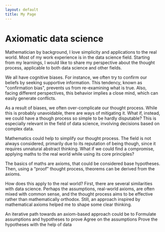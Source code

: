 ```yaml
---
layout: default
title: My Page
---
```


# Axiomatic data science

Mathematician by background, I love simplicity and applications to the real world. Most of my work experience is in the data science field. Starting from my learnings, I would like to share my perspective about the thought process, applicable to both data science and other fields.

We all have cognitive biases. For instance, we often try to confirm our beliefs by seeking supportive information. This tendency, known as "confirmation bias", prevents us from re-examining what is true. Also, facing different perspectives, this behavior implies a close mind, which can easily generate conflicts.

As a result of biases, we often over-complicate our thought process. While this is probably unavoidable, there are ways of mitigating it. What if, instead, we could have a though process so simple to be hardly disputable? This is especially relevant in the field of data science, involving decisions based on complex data.

Mathematics could help to simplify our thought process. The field is not always considered, primarily due to its reputation of being though, since it requires unnatural abstract thinking. What if we could find a compromise, applying maths to the real world while using its core principles?

The basics of maths are axioms, that could be considered base hypotheses. Then, using a “proof” thought process, theorems can be derived from the axioms.

How does this apply to the real world? First, there are several similarities with data science. Perhaps the assumptions, real-world axioms, are often mixed with common sense, and the thought process aims to be effective rather than mathematically orthodox. Still, an approach inspired by mathematical axioms helped me to shape some clear thinking.

An iterative path towards an axiom-based approach could be to
Formulate assumptions and hypotheses to prove
Agree on the assumptions
Prove the hypotheses with the help of data


